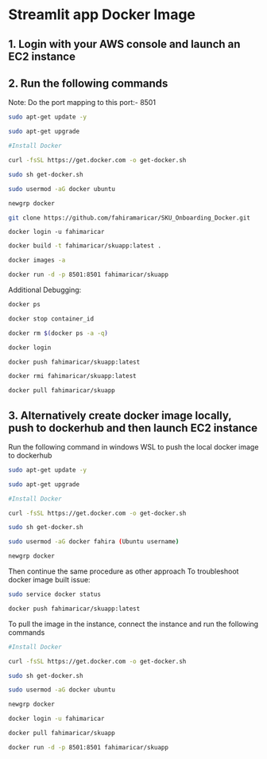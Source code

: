 # Streamlit app Docker Image

## 1. Login with your AWS console and launch an EC2 instance
## 2. Run the following commands

Note: Do the port mapping to this port:- 8501

```bash
sudo apt-get update -y

sudo apt-get upgrade

#Install Docker

curl -fsSL https://get.docker.com -o get-docker.sh

sudo sh get-docker.sh

sudo usermod -aG docker ubuntu

newgrp docker
```

```bash
git clone https://github.com/fahiramaricar/SKU_Onboarding_Docker.git
```
```
docker login -u fahimaricar
```

```bash
docker build -t fahimaricar/skuapp:latest . 
```

```bash
docker images -a  
```

```bash
docker run -d -p 8501:8501 fahimaricar/skuapp 
```





Additional Debugging:




```bash
docker ps  
```

```bash
docker stop container_id
```

```bash
docker rm $(docker ps -a -q)
```

```bash
docker login 
```

```bash
docker push fahimaricar/skuapp:latest 
```

```bash
docker rmi fahimaricar/skuapp:latest
```

```bash
docker pull fahimaricar/skuapp
```
## 3. Alternatively create docker image locally, push to dockerhub and then launch EC2  instance 
Run the following command in windows WSL to push the local docker image to dockerhub
```bash
sudo apt-get update -y

sudo apt-get upgrade

#Install Docker

curl -fsSL https://get.docker.com -o get-docker.sh

sudo sh get-docker.sh

sudo usermod -aG docker fahira (Ubuntu username)

newgrp docker
```
Then continue the same procedure as other approach
To troubleshoot docker image built issue:

```bash
sudo service docker status

```
```bash
docker push fahimaricar/skuapp:latest 
```
To pull the image in the instance, connect the instance and run the following commands

```bash
#Install Docker

curl -fsSL https://get.docker.com -o get-docker.sh

sudo sh get-docker.sh

sudo usermod -aG docker ubuntu

newgrp docker
```
```bash
docker login -u fahimaricar
```
```bash
docker pull fahimaricar/skuapp
```
```bash
docker run -d -p 8501:8501 fahimaricar/skuapp 
```



